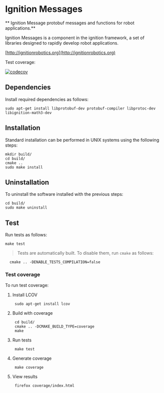 # Ignition Messages

** Ignition Message protobuf messages and functions for robot applications.**

Ignition Messages is a component in the ignition framework, a set
of libraries designed to rapidly develop robot applications.

[http://ignitionrobotics.org](http://ignitionrobotics.org)

Test coverage:

[![codecov](https://codecov.io/bb/ignitionrobotics/ign-msgs/branch/master/graph/badge.svg)](https://codecov.io/bb/ignitionrobotics/ign-msgs)

## Dependencies

Install required dependencies as follows:

    sudo apt-get install libprotobuf-dev protobuf-compiler libprotoc-dev libignition-math3-dev

## Installation

Standard installation can be performed in UNIX systems using the following
steps:

    mkdir build/
    cd build/
    cmake ..
    sudo make install

## Uninstallation

To uninstall the software installed with the previous steps:

    cd build/
    sudo make uninstall

## Test

Run tests as follows:

    make test

> Tests are automatically built. To disable them, run `cmake` as follows:

      cmake .. -DENABLE_TESTS_COMPILATION=false

### Test coverage

To run test coverage:

1. Install LCOV

        sudo apt-get install lcov

1. Build with coverage

        cd build/
        cmake .. -DCMAKE_BUILD_TYPE=coverage
        make

1. Run tests

        make test

1. Generate coverage

        make coverage

1. View results

        firefox coverage/index.html

